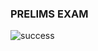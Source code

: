### PRELIMS EXAM ###

![success](https://user-images.githubusercontent.com/118404653/203785352-43e32453-d2df-4472-aa91-d22f3b7b65c2.JPG)
